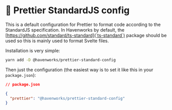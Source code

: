 # 🎨 Prettier StandardJS config

This is a default configuration for Prettier to format code according to the StandardJS specification. In Havenworks by default, the [https://github.com/standard/ts-standard](`ts-standard`) package should be used so this is mainly used to format Svelte files.

Installation is very simple:

```bash
yarn add -D @havenworks/prettier-standard-config
```
Then just the configuration (the easiest way is to set it like this in your `package.json`):

```json
// package.json

{
  "prettier": "@havenworks/prettier-standard-config"
}
```
